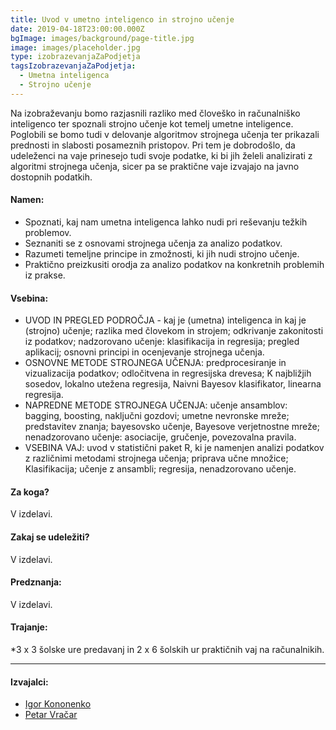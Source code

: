 ```yaml
---
title: Uvod v umetno inteligenco in strojno učenje
date: 2019-04-18T23:00:00.000Z
bgImage: images/background/page-title.jpg
image: images/placeholder.jpg
type: izobrazevanjaZaPodjetja
tagsIzobrazevanjaZaPodjetja:
  - Umetna inteligenca
  - Strojno učenje
---
```

Na izobraževanju bomo razjasnili razliko med človeško in računalniško inteligenco ter spoznali strojno učenje kot temelj umetne inteligence. Poglobili se bomo tudi v delovanje algoritmov strojnega učenja ter prikazali prednosti in slabosti posameznih pristopov. Pri tem je dobrodošlo, da udeleženci na vaje prinesejo tudi svoje podatke, ki bi jih želeli analizirati z algoritmi strojnega učenja, sicer pa se praktične vaje izvajajo na javno dostopnih podatkih. 

#### Namen:

* Spoznati, kaj nam umetna inteligenca lahko nudi pri reševanju težkih problemov.
* Seznaniti se z osnovami strojnega učenja za analizo podatkov.
* Razumeti temeljne principe in zmožnosti, ki jih nudi strojno učenje.
* Praktično preizkusiti orodja za analizo podatkov na konkretnih problemih iz prakse.

#### Vsebina:

* UVOD IN PREGLED PODROČJA - kaj je (umetna) inteligenca in kaj je (strojno) učenje; razlika med človekom in strojem; odkrivanje zakonitosti iz podatkov; nadzorovano učenje: klasifikacija in regresija; pregled aplikacij; osnovni principi in ocenjevanje strojnega učenja.
* OSNOVNE METODE STROJNEGA UČENJA: predprocesiranje in vizualizacija podatkov; odločitvena in regresijska drevesa; K najbližjih sosedov, lokalno utežena regresija, Naivni Bayesov klasifikator, linearna regresija.
* NAPREDNE METODE STROJNEGA UČENJA: učenje ansamblov: bagging, boosting, naključni gozdovi; umetne nevronske mreže; predstavitev znanja; bayesovsko učenje, Bayesove verjetnostne mreže; nenadzorovano učenje: asociacije, gručenje, povezovalna pravila.
* VSEBINA VAJ: uvod v statistični paket R, ki je namenjen analizi podatkov z različnimi metodami strojnega učenja; priprava učne množice; Klasifikacija; učenje z ansambli; regresija, nenadzorovano učenje.

#### Za koga?

V izdelavi.

#### Zakaj se udeležiti?

V izdelavi.

#### Predznanja:

V izdelavi.

#### Trajanje:

*3 x 3 šolske ure predavanj in 2 x 6 šolskih ur praktičnih vaj na računalnikih.

- - -

#### Izvajalci:

* [Igor Kononenko](https://akademijafri.si/izvajalci/igor-kononenko/)
* [Petar Vračar](https://akademijafri.si/izvajalci/petar-vracar/)
